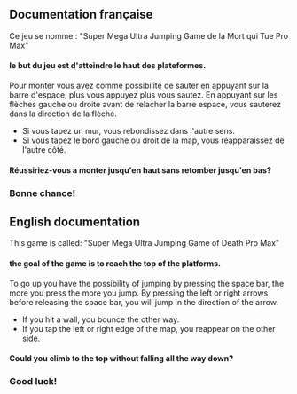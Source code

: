 ## Documentation française
Ce jeu se nomme : "Super Mega Ultra Jumping Game de la Mort qui Tue Pro Max"
#### le but du jeu est d'atteindre le haut des plateformes.
Pour monter vous avez comme possibilité de sauter en appuyant sur la barre d'espace, plus vous appuyez plus vous sautez.
En appuyant sur les flèches gauche ou droite avant de relacher la barre espace, vous sauterez dans la direction de la flèche.
- Si vous tapez un mur, vous rebondissez dans l'autre sens.
- Si vous tapez le bord gauche ou droit de la map, vous réapparaissez de l'autre côté.
#### Réussiriez-vous a monter jusqu'en haut sans retomber jusqu'en bas?
### Bonne chance!


## English documentation
This game is called: "Super Mega Ultra Jumping Game of Death Pro Max"
#### the goal of the game is to reach the top of the platforms.
To go up you have the possibility of jumping by pressing the space bar, the more you press the more you jump.
By pressing the left or right arrows before releasing the space bar, you will jump in the direction of the arrow.
- If you hit a wall, you bounce the other way.
- If you tap the left or right edge of the map, you reappear on the other side.
#### Could you climb to the top without falling all the way down?
### Good luck!
